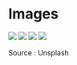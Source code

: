 <h1>Images</h1>
<img src="https://images.unsplash.com/photo-1486406146926-c627a92ad1ab?ixlib=rb-1.2.1&ixid=eyJhcHBfaWQiOjEyMDd9&auto=format&fit=crop&w=500&q=60"/>
<img src="https://images.unsplash.com/photo-1471039497385-b6d6ba609f9c?ixlib=rb-1.2.1&ixid=eyJhcHBfaWQiOjEyMDd9&auto=format&fit=crop&w=500&q=60"/>
<img src="https://images.unsplash.com/photo-1591993114359-35d8e03ad32a?ixlib=rb-1.2.1&ixid=eyJhcHBfaWQiOjEyMDd9&auto=format&fit=crop&w=500&q=60"/>
<img src="https://images.unsplash.com/photo-1533286823829-fe3cb33111b2?ixlib=rb-1.2.1&auto=format&fit=crop&w=500&q=60"/>
<br>
<p>Source : Unsplash</p>
